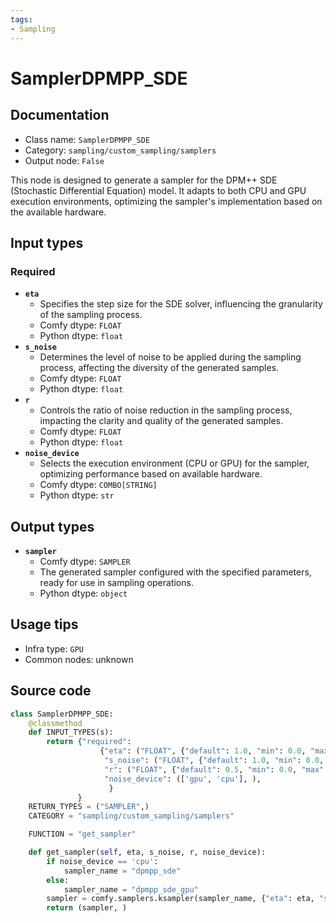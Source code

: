 ```yaml
---
tags:
- Sampling
---
```


# SamplerDPMPP_SDE
## Documentation
- Class name: `SamplerDPMPP_SDE`
- Category: `sampling/custom_sampling/samplers`
- Output node: `False`

This node is designed to generate a sampler for the DPM++ SDE (Stochastic Differential Equation) model. It adapts to both CPU and GPU execution environments, optimizing the sampler's implementation based on the available hardware.
## Input types
### Required
- **`eta`**
    - Specifies the step size for the SDE solver, influencing the granularity of the sampling process.
    - Comfy dtype: `FLOAT`
    - Python dtype: `float`
- **`s_noise`**
    - Determines the level of noise to be applied during the sampling process, affecting the diversity of the generated samples.
    - Comfy dtype: `FLOAT`
    - Python dtype: `float`
- **`r`**
    - Controls the ratio of noise reduction in the sampling process, impacting the clarity and quality of the generated samples.
    - Comfy dtype: `FLOAT`
    - Python dtype: `float`
- **`noise_device`**
    - Selects the execution environment (CPU or GPU) for the sampler, optimizing performance based on available hardware.
    - Comfy dtype: `COMBO[STRING]`
    - Python dtype: `str`
## Output types
- **`sampler`**
    - Comfy dtype: `SAMPLER`
    - The generated sampler configured with the specified parameters, ready for use in sampling operations.
    - Python dtype: `object`
## Usage tips
- Infra type: `GPU`
- Common nodes: unknown


## Source code
```python
class SamplerDPMPP_SDE:
    @classmethod
    def INPUT_TYPES(s):
        return {"required":
                    {"eta": ("FLOAT", {"default": 1.0, "min": 0.0, "max": 100.0, "step":0.01, "round": False}),
                     "s_noise": ("FLOAT", {"default": 1.0, "min": 0.0, "max": 100.0, "step":0.01, "round": False}),
                     "r": ("FLOAT", {"default": 0.5, "min": 0.0, "max": 100.0, "step":0.01, "round": False}),
                     "noise_device": (['gpu', 'cpu'], ),
                      }
               }
    RETURN_TYPES = ("SAMPLER",)
    CATEGORY = "sampling/custom_sampling/samplers"

    FUNCTION = "get_sampler"

    def get_sampler(self, eta, s_noise, r, noise_device):
        if noise_device == 'cpu':
            sampler_name = "dpmpp_sde"
        else:
            sampler_name = "dpmpp_sde_gpu"
        sampler = comfy.samplers.ksampler(sampler_name, {"eta": eta, "s_noise": s_noise, "r": r})
        return (sampler, )

```
